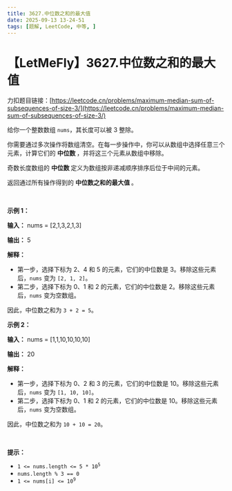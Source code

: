 ```yaml
---
title: 3627.中位数之和的最大值
date: 2025-09-13 13-24-51
tags: [题解, LeetCode, 中等, ]
---
```


# 【LetMeFly】3627.中位数之和的最大值

力扣题目链接：[https://leetcode.cn/problems/maximum-median-sum-of-subsequences-of-size-3/](https://leetcode.cn/problems/maximum-median-sum-of-subsequences-of-size-3/)

<p>给你一个整数数组 <code>nums</code>，其长度可以被 3 整除。</p>

<p>你需要通过多次操作将数组清空。在每一步操作中，你可以从数组中选择任意三个元素，计算它们的&nbsp;<strong>中位数&nbsp;</strong>，并将这三个元素从数组中移除。</p>

<p>奇数长度数组的&nbsp;<strong>中位数&nbsp;</strong>定义为数组按非递减顺序排序后位于中间的元素。</p>

<p>返回通过所有操作得到的&nbsp;<strong>中位数之和的最大值&nbsp;</strong>。</p>

<p>&nbsp;</p>

<p><strong class="example">示例 1：</strong></p>

<div class="example-block">
<p><strong>输入：</strong> <span class="example-io">nums = [2,1,3,2,1,3]</span></p>

<p><strong>输出：</strong> <span class="example-io">5</span></p>

<p><strong>解释：</strong></p>

<ul>
	<li>第一步，选择下标为 2、4 和 5 的元素，它们的中位数是 3。移除这些元素后，<code>nums</code> 变为 <code>[2, 1, 2]</code>。</li>
	<li>第二步，选择下标为 0、1 和 2 的元素，它们的中位数是 2。移除这些元素后，<code>nums</code> 变为空数组。</li>
</ul>

<p>因此，中位数之和为 <code>3 + 2 = 5</code>。</p>
</div>

<p><strong class="example">示例 2：</strong></p>

<div class="example-block">
<p><strong>输入：</strong> <span class="example-io">nums = [1,1,10,10,10,10]</span></p>

<p><strong>输出：</strong> <span class="example-io">20</span></p>

<p><strong>解释：</strong></p>

<ul>
	<li>第一步，选择下标为 0、2 和 3 的元素，它们的中位数是 10。移除这些元素后，<code>nums</code> 变为 <code>[1, 10, 10]</code>。</li>
	<li>第二步，选择下标为 0、1 和 2 的元素，它们的中位数是 10。移除这些元素后，<code>nums</code> 变为空数组。</li>
</ul>

<p>因此，中位数之和为 <code>10 + 10 = 20</code>。</p>
</div>

<p>&nbsp;</p>

<p><strong>提示：</strong></p>

<ul>
	<li><code>1 &lt;= nums.length &lt;= 5 * 10<sup>5</sup></code></li>
	<li><code>nums.length % 3 == 0</code></li>
	<li><code>1 &lt;= nums[i] &lt;= 10<sup>9</sup></code></li>
</ul>


    
